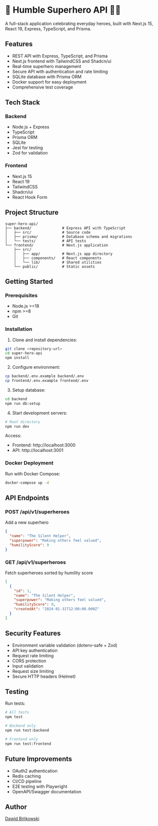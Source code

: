 # 🦸 Humble Superhero API 🦸‍♀️

A full-stack application celebrating everyday heroes, built with Next.js 15, React 19, Express, TypeScript, and Prisma.

## Features

- REST API with Express, TypeScript, and Prisma
- Next.js frontend with TailwindCSS and Shadcn/ui
- Real-time superhero management
- Secure API with authentication and rate limiting
- SQLite database with Prisma ORM
- Docker support for easy deployment
- Comprehensive test coverage

## Tech Stack

### Backend

- Node.js + Express
- TypeScript
- Prisma ORM
- SQLite
- Jest for testing
- Zod for validation

### Frontend

- Next.js 15
- React 19
- TailwindCSS
- Shadcn/ui
- React Hook Form

## Project Structure

```
super-hero-api/
├── backend/              # Express API with TypeScript
│   ├── src/              # Source code
│   ├── prisma/           # Database schema and migrations
│   └── tests/            # API tests
└── frontend/             # Next.js application
    ├── src/
    │   ├── app/          # Next.js app directory
    │   ├── components/   # React components
    │   └── lib/          # Shared utilities
    └── public/           # Static assets

```

## Getting Started

### Prerequisites

- Node.js >=18
- npm >=8
- Git

### Installation

1. Clone and install dependencies:

```bash
git clone <repository-url>
cd super-hero-api
npm install
```

2. Configure environment:

```bash
cp backend/.env.example backend/.env
cp frontend/.env.example frontend/.env
```

3. Setup database:

```bash
cd backend
npm run db:setup
```

4. Start development servers:

```bash
# Root directory
npm run dev
```

Access:

- Frontend: http://localhost:3000
- API: http://localhost:3001

### Docker Deployment

Run with Docker Compose:

```bash
docker-compose up -d
```

## API Endpoints

### POST /api/v1/superheroes

Add a new superhero

```json
{
  "name": "The Silent Helper",
  "superpower": "Making others feel valued",
  "humilityScore": 9
}
```

### GET /api/v1/superheroes

Fetch superheroes sorted by humility score

```json
[
  {
    "id": 1,
    "name": "The Silent Helper",
    "superpower": "Making others feel valued",
    "humilityScore": 9,
    "createdAt": "2024-01-31T12:00:00.000Z"
  }
]
```

## Security Features

- Environment variable validation (dotenv-safe + Zod)
- API key authentication
- Request rate limiting
- CORS protection
- Input validation
- Request size limiting
- Secure HTTP headers (Helmet)

## Testing

Run tests:

```bash
# All tests
npm test

# Backend only
npm run test:backend

# Frontend only
npm run test:frontend
```

## Future Improvements

- OAuth2 authentication
- Redis caching
- CI/CD pipeline
- E2E testing with Playwright
- OpenAPI/Swagger documentation

## Author

[Dawid Bińkowski](https://github.com/dawidbinkowski)
